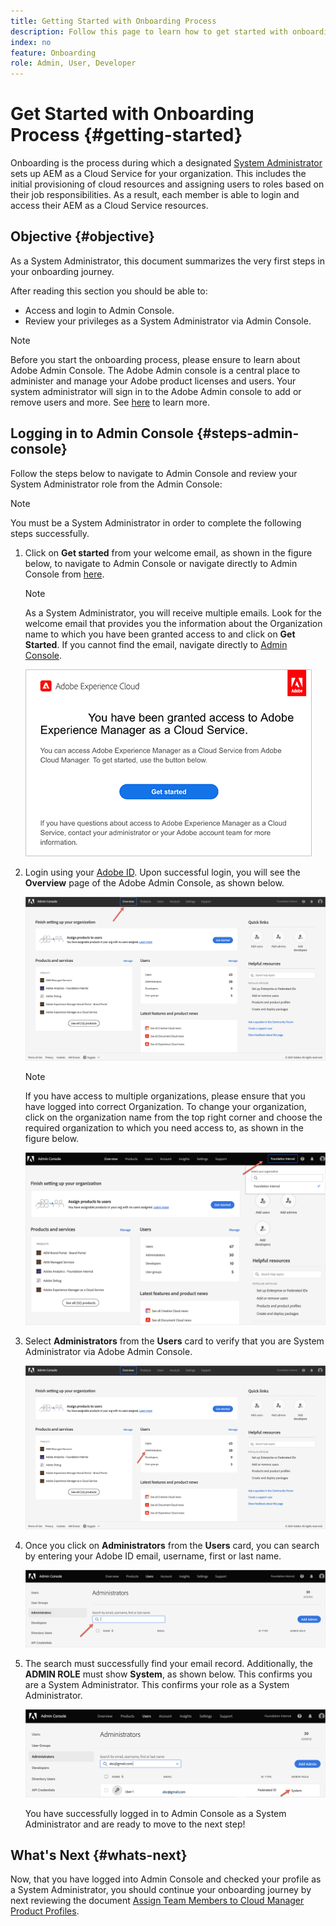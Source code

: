 ```yaml
---
title: Getting Started with Onboarding Process
description: Follow this page to learn how to get started with onboarding journey
index: no
feature: Onboarding
role: Admin, User, Developer 
---
```

# Get Started with Onboarding Process {#getting-started}

Onboarding is the process during which a designated [System Administrator](https://experienceleague.adobe.com/docs/experience-manager-cloud-service/onboarding/onboarding-concepts/system-administrator.html?lang=en) sets up AEM as a Cloud Service for your organization. This includes the initial provisioning of cloud resources and assigning users to roles based on their job responsibilities. As a result, each member is able to login and access their AEM as a Cloud Service resources.

## Objective {#objective}

As a System Administrator, this document summarizes the very first steps in your onboarding journey. 

After reading this section you should be able to:

* Access and login to Admin Console.
* Review your privileges as a System Administrator via Admin Console.

>[!NOTE]
>Before you start the onboarding process, please ensure to learn about Adobe Admin Console. The Adobe Admin console is a central place to administer and manage your Adobe product licenses and users. Your system administrator will sign in to the Adobe Admin console to add or remove users and more. See [here](https://experienceleague.adobe.com/docs/experience-manager-cloud-service/onboarding/onboarding-concepts/admin-console.html?lang=en) to learn more.


## Logging in to Admin Console {#steps-admin-console}

Follow the steps below to navigate to Admin Console and review your System Administrator role from the Admin Console:

>[!NOTE]
>You must be a System Administrator in order to complete the following steps successfully.

1. Click on **Get started** from your welcome email, as shown in the figure below, to navigate to Admin Console or navigate directly to Admin Console from [here](https://adminconsole.adobe.com).

   >[!NOTE]
   >As a System Administrator, you will receive multiple emails. Look for the welcome email that provides you the information about the Organization name to which you have been granted access to and click on **Get Started**. If you cannot find the email, navigate directly to [Admin Console](https://adminconsole.adobe.com/).

   ![](/help/journey-onboarding/assets/get-started-email.png)

1. Login using your [Adobe ID](https://experienceleague.adobe.com/docs/experience-manager-cloud-service/onboarding/onboarding-concepts/adobe-id.html?lang=en). Upon successful login, you will see the **Overview** page of the Adobe Admin Console, as shown below. 

   ![](/help/journey-onboarding/assets/get-started1.png)

   >[!NOTE]
   >If you have access to multiple organizations, please ensure that you have logged into correct Organization. To change your organization, click on the organization name from the top right corner and choose the required organization to which you need access to, as shown in the figure below.

   ![](/help/journey-onboarding/assets/admin-console-orgswitch.png)

1. Select **Administrators** from the **Users** card to verify that you are System Administrator via Adobe Admin Console.

    ![](/help/journey-onboarding/assets/get-started2.png)

1. Once you click on **Administrators** from the **Users** card, you can search by entering your Adobe ID email, username, first or last name.

   ![](/help/journey-onboarding/assets/get-started3.png)

1. The search must successfully find your email record. Additionally, the **ADMIN ROLE** must show **System**, as shown below. This confirms you are a System Administrator. This confirms your role as a System Administrator.

   ![](/help/journey-onboarding/assets/get-started4.png)
   
   You have successfully logged in to Admin Console as a System Administrator and are ready to move to the next step!

## What's Next {#whats-next}

Now, that you have logged into Admin Console and checked your profile as a System Administrator, you should continue your onboarding journey by next reviewing the document [Assign Team Members to Cloud Manager Product Profiles](/help/journey-onboarding/sysadmin/assign-team-members-aem-cloud-service.md).

